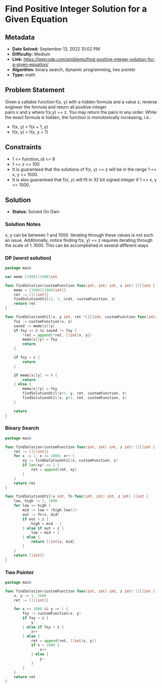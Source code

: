 # Find Positive Integer Solution for a Given Equation

## Metadata

- **Date Solved:** September 13, 2022 10:02 PM
- **Difficulty:** Medium
- **Link:** https://leetcode.com/problems/find-positive-integer-solution-for-a-given-equation/
- **Algorithm:** binary search, dynamic programming, two pointer
- **Type:** math

## Problem Statement

Given a callable function f(x, y) with a hidden formula and a value z, reverse engineer the formula and return all positive integer pairs x and y where f(x,y) == z. You may return the pairs in any order.
While the exact formula is hidden, the function is monotonically increasing, i.e.:
- f(x, y) < f(x + 1, y)
- f(x, y) < f(x, y + 1)

## Constraints

- 1 <= function_id <= 9
- 1 <= z <= 100
- It is guaranteed that the solutions of f(x, y) == z will be in the range 1 <= x, y <= 1000.
- It is also guaranteed that f(x, y) will fit in 32 bit signed integer if 1 <= x, y <= 1000.

## Solution

- **Status:** Solved On Own

### Solution Notes

x, y can be between 1 and 1000. Iterating through these values is not such an issue. Additionally, notice finding f(x, y) == z requires iterating through the scale of 1..1000. This can be accomplished in several different ways


### DP (worst solution)

```go
package main

var memo [1000][1000]int

func findSolution(customFunction func(int, int) int, z int) [][]int {
	memo = [1000][1000]int{}
	ret := [][]int{}
	findSolutionUtil(1, 1, &ret, customFunction, z)
	return ret
}

func findSolutionUtil(x, y int, ret *[][]int, customFunction func(int, int) int, z int) {
	fxy := customFunction(x, y)
	saved := memo[x][y]
	if fxy == z && saved != fxy {
		*ret = append(*ret, []int{x, y})
		memo[x][y] = fxy
		return
	}

	if fxy > z {
		return
	}

	if memo[x][y] != 0 {
		return
	} else {
		memo[x][y] = fxy
		findSolutionUtil(x+1, y, ret, customFunction, z)
		findSolutionUtil(x, y+1, ret, customFunction, z)
	}

	return
}
```

### Binary Search

```go
package main

func findSolution(customFunction func(int, int) int, z int) [][]int {
	ret := [][]int{}
	for x := 1; x <= 1000; x++ {
		xy := findSolutionUtil(x, customFunction, z)
		if len(xy) == 2 {
			ret = append(ret, xy)
		}
	}
	return ret
}

func findSolutionUtil(x int, fn func(int, int) int, z int) []int {
	low, high := 1, 1000
	for low <= high {
		mid := low + (high-low)/2
		out := fn(x, mid)
		if out > z {
			high = mid - 1
		} else if out < z {
			low = mid + 1
		} else {
			return []int{x, mid}
		}
	}
	return []int{}
}
```

### Two Pointer

```go
package main

func findSolution(customFunction func(int, int) int, z int) [][]int {
	x, y := 1, 1000
	ret := [][]int{}

	for x <= 1000 && y >= 1 {
		fxy := customFunction(x, y)
		if fxy > z {
			y--
		} else if fxy < z {
			x++
		} else {
			ret = append(ret, []int{x, y})
			if x < 1000 {
				x++
			} else {
				y--
			}
		}
	}
	return ret
}
```
